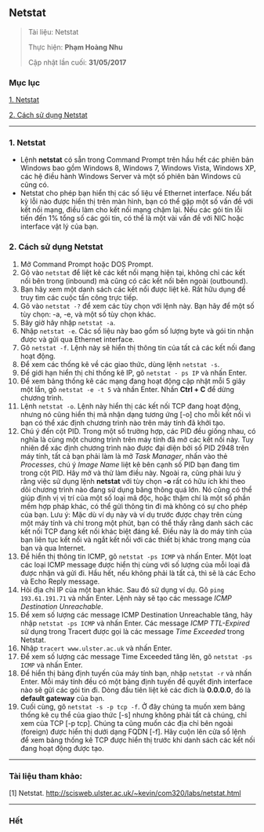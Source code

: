 ## Netstat

> Tài liệu: Netstat
> 
> Thực hiện: **Phạm Hoàng Nhu**
> 
> Cập nhật lần cuối: **31/05/2017**

### Mục lục
[1. Netstat](#netstat)

[2. Cách sử dụng Netstat](#cachsudung)

---

<a name="netstat"></a>
### 1. Netstat
* Lệnh **netstat** có sẵn trong Command Prompt trên hầu hết các phiên bản Windows bao gồm Windows 8, Windows 7, Windows Vista, Windows XP, các hệ điều hành Windows Server và một số phiên bản Windows cũ cũng có.
* Netstat cho phép bạn hiển thị các số liệu về Ethernet interface. Nếu bất kỳ lỗi nào được hiển thị trên màn hình, bạn có thể gặp một số vấn đề với kết nối mạng, điều làm cho kết nối mạng chậm lại. Nếu các gói tin lỗi tiến đến 1% tổng số các gói tin, có thể là một vài vấn đề với NIC hoặc interface vật lý của bạn.

<a name="cachsudung"></a>
### 2. Cách sử dụng Netstat
1. Mở Command Prompt hoặc DOS Prompt.
2. Gõ vào `netstat` để liệt kê các kết nối mạng hiện tại, không chỉ các kết nối bên trong (inbound) mà cũng có các kết nối bên ngoài (outbound).
3. Bạn hãy xem một danh sách các kết nối được liệt kê. Rất hữu dụng để truy tìm các cuộc tấn công trực tiếp.
4. Gõ vào `netstat -?` để xem các tùy chọn với lệnh này. Bạn hãy để một số tùy chọn: -a, -e, và một số tùy chọn khác.
5. Bây giờ hãy nhập `netstat -a`.
6. Nhập `netstat -e`. Các số liệu này bao gồm số lượng byte và gói tin nhận được và gửi qua Ethernet interface.
7. Gõ `netstat -f`. Lệnh này sẽ hiển thị thông tin của tất cả các kết nối đang hoạt động.
8. Để xem các thống kê về các giao thức, dùng lệnh `netstat -s`.
9. Để giới hạn hiển thị chỉ thống kê IP, gõ `netstat - ps IP` và nhấn Enter.
10. Để xem bảng thống kê các mạng đang hoạt động cập nhật mỗi 5 giây một lần, gõ `netstat -e -t 5` và nhấn Enter. Nhấn **Ctrl + C** để dừng chương trình.
11. Lệnh `netstat -o`. Lệnh này hiển thị các kết nối TCP đang hoạt động, nhưng nó cũng hiển thị mã nhận dạng tương ứng [-o] cho mỗi kết nối vì bạn có thể xác định chương trình nào trên máy tính đã khởi tạo.
12. Chú ý đến cột PID. Trong một số trường hợp, các PID đều giống nhau, có nghĩa là cùng một chương trình trên máy tính đã mở các kết nối này. Tuy nhiên để xác định chương trình nào được đại diện bởi số PID 2948 trên máy tính, tất cả bạn phải làm là mở *Task Manager*, nhấn vào thẻ *Processes*, chú ý *Image Name* liệt kê bên cạnh số PID bạn đang tìm trong cột PID. Hãy mở và thử làm điều này. Ngoài ra, cũng phải lưu ý rằng việc sử dụng lệnh **netstat** với tùy chọn **-o** rất có hữu ích khi theo dõi chương trình nào đang sử dụng băng thông quá lớn. Nó cũng có thể giúp định vị vị trí của một số loại mã độc, hoặc thậm chí là một số phần mềm hợp pháp khác, có thể gửi thông tin đi mà không có sự cho phép của bạn.
Lưu ý: Mặc dù ví dụ này và ví dụ trước được chạy trên cùng một máy tính và chỉ trong một phút, bạn có thể thấy rằng danh sách các kết nối TCP đang kết nối khác biệt đáng kể. Điều này là do máy tính của bạn liên tục kết nối và ngắt kết nối với các thiết bị khác trong mạng của bạn và qua Internet.
13. Để hiển thị thông tin ICMP, gõ `netstat -ps ICMP` và nhấn Enter. Một loạt các loại ICMP message được hiển thị cùng với số lượng của mỗi loại đã được nhận và gửi đi. Hầu hết, nếu không phải là tất cả, thì sẽ là các Echo và Echo Reply message.
14. Hỏi địa chỉ IP của một bạn khác. Sau đó sử dụng ví dụ. Gõ `ping 193.61.191.71` và nhấn Enter. Lệnh này sẽ tạo các message *ICMP Destination Unreachable*.
15. Để xem số lượng các message ICMP Destination Unreachable tăng, hãy nhập `netstat -ps ICMP`  và nhấn Enter. Các message *ICMP TTL-Expired* sử dụng trong Tracert được gọi là các message *Time Exceeded* trong Netstat.
16. Nhập `tracert www.ulster.ac.uk` và nhấn Enter.
17. Để xem số lượng các message Time Exceeded tăng lên, gõ `netstat -ps ICMP` và nhấn Enter.
18. Để hiển thị bảng định tuyến của máy tính bạn, nhập `netstat -r` và nhấn Enter. Mỗi máy tính đều có một bảng định tuyến để quyết định interface nào sẽ gửi các gói tin đi. Dòng đầu tiên liệt kê các đích là **0.0.0.0**, đó là **default gateway** của bạn.
19. Cuối cùng, gõ `netstat -s -p tcp -f`. Ở đây chúng ta muốn xem bảng thống kê cụ thể của giao thức [-s] nhưng không phải tất cả chúng, chỉ xem của TCP [-p tcp]. Chúng ta cũng muốn các địa chỉ bên ngoài (foreign) được hiển thị dưới dạng FQDN [-f]. Hãy cuộn lên cửa sổ lệnh để xem bảng thống kê TCP được hiển thị trước khi danh sách các kết nối đang hoạt động được tạo.

---

### Tài liệu tham khảo:

[1] Netstat. http://scisweb.ulster.ac.uk/~kevin/com320/labs/netstat.html

---

### Hết
